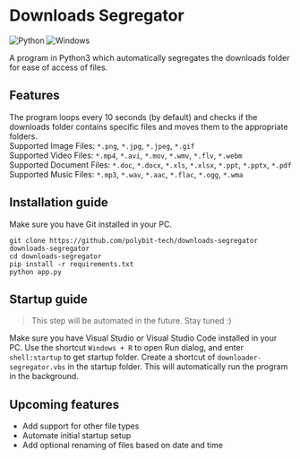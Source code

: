 # Downloads Segregator
![Python](https://img.shields.io/badge/python-3670A0?style=for-the-badge&logo=python&logoColor=ffdd54)
![Windows](https://img.shields.io/badge/Windows-0078D6?style=for-the-badge&logo=windows&logoColor=white)

A program in Python3 which automatically segregates the downloads folder for ease of access of files.

## Features
The program loops every 10 seconds (by default) and checks if the downloads folder contains specific files and moves them to the appropriate folders.<br>
Supported Image Files: `*.png`, `*.jpg`, `*.jpeg`, `*.gif`<br>
Supported Video Files: `*.mp4`, `*.avi`, `*.mov`, `*.wmv`, `*.flv`, `*.webm`<br>
Supported Document Files: `*.doc`, `*.docx`, `*.xls`, `*.xlsx`, `*.ppt`, `*.pptx`, `*.pdf`<br>
Supported Music Files: `*.mp3`, `*.wav`, `*.aac`, `*.flac`, `*.ogg`, `*.wma`

## Installation guide
Make sure you have Git installed in your PC.
```
git clone https://github.com/polybit-tech/downloads-segregator downloads-segregator
cd downloads-segregator
pip install -r requirements.txt
python app.py
```

## Startup guide
> This step will be automated in the future. Stay tuned :)

Make sure you have Visual Studio or Visual Studio Code installed in your PC.
Use the shortcut `Windows + R` to open Run dialog, and enter `shell:startup` to get startup folder.
Create a shortcut of `downloader-segregator.vbs` in the startup folder. This will automatically run the program in the background.

## Upcoming features
* Add support for other file types
* Automate initial startup setup
* Add optional renaming of files based on date and time